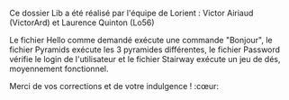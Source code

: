 Ce dossier Lib a été réalisé par l'équipe de Lorient :
Victor Airiaud (VictorArd) et Laurence Quinton (Lo56)

Le fichier Hello comme demandé exécute une commande "Bonjour", le fichier Pyramids exécute les 3 pyramides différentes, le fichier Password vérifie le login de l'utilisateur et le fichier Stairway exécute un jeu de dés, moyennement fonctionnel.

Merci de vos corrections et de votre indulgence ! :cœur: